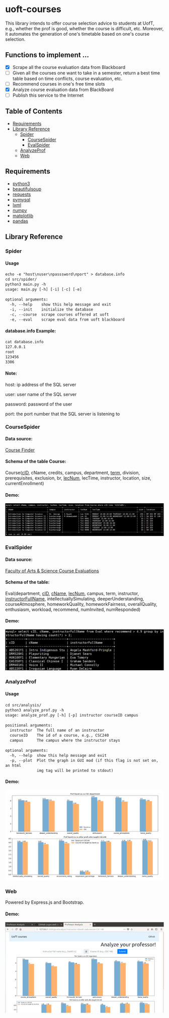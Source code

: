 # uoft-courses

This library intends to offer course selection advice to students at UofT, e.g., whether the prof is good, whether the course is difficult, etc. Moreover, it automates the generation of one's timetable based on one's course selection.

## Functions to implement ...
  - [x] Scrape all the course evaluation data from Blackboard
  - [ ] Given all the courses one want to take in a semester, return a best time table based on time conflicts, course evaluation, etc.
  - [ ] Recommend courses in one's free time slots
  - [x] Analyze course evaluation data from BlackBoard
  - [ ] Publish this service to the Internet

## Table of Contents
- [Requirements](#requirements)
- [Library Reference](#library-reference)
	- [Spider](#spider)
		- [CourseSpider](#coursespider)
		- [EvalSpider](#evalspider)
	- [AnalyzeProf](#analyzeprof)
	- [Web](#web)

## Requirements
 - [python3](https://www.python.org/downloads/release/python-352/)
 - [beautifulsoup](https://www.crummy.com/software/BeautifulSoup/bs4/doc/#installing-beautiful-soup)
 - [requests](http://docs.python-requests.org/en/master/user/install/)
 - [pymysql](https://github.com/PyMySQL/PyMySQL)
 - [lxml](http://lxml.de/index.html#download)
 - [numpy](https://www.scipy.org/scipylib/download.html)
 - [matplotlib](https://matplotlib.org/users/installing.html)
 - [pandas](https://pandas.pydata.org/getpandas.html)

## Library Reference

### Spider

#### Usage
```shell
echo -e "host\nuser\npasssword\nport" > database.info
cd src/spider/
python3 main.py -h
usage: main.py [-h] [-i] [-c] [-e]

optional arguments:
  -h, --help    show this help message and exit
  -i, --init    initialize the database
  -c, --course  scrape courses offered at uoft
  -e, --eval    scrape eval data from uoft blackboard
```

#### database.info Example:
```shell
cat database.info
127.0.0.1
root
123456
3306
```

#### Note:
host: ip address of the SQL server

user: user name of the SQL server

password: password of the user 

port: the port number that the SQL server is listening to

### CourseSpider

#### Data source:
[Course Finder](http://coursefinder.utoronto.ca)

#### Schema of the table Course:
Course(<u>cID</u>, cName, credits, campus, department, <u>term</u>, division, prerequisites, exclusion, br, <u>lecNum</u>, lecTime, instructor, location, size, currentEnrollment)

#### Demo:
![courseTable](https://github.com/Walden-Shen/uoft-courses/blob/master/examples/images/course_table_example.png?raw=true)

### EvalSpider

#### Data source:
[Faculty of Arts & Science Course Evaluations](https://course-evals.utoronto.ca/BPI/fbview.aspx?blockid=seipDRPeug8Eu)

#### Schema of the table:
Eval(department, <u>cID</u>, <u>cName</u>, <u>lecNum</u>, campus, term, instructor, <u>instructorFullName</u>, intellectuallySimulating, deeperUnderstanding, courseAtmosphere, homeworkQuality, homeworkFairness, overallQuality, enthusiasm, workload, recommend, numInvited, numResponded)

#### Demo:
![evalTable](https://github.com/Walden-Shen/uoft-courses/blob/master/examples/images/eval_table_example.png?raw=true)

### AnalyzeProf

#### Usage

```shell
cd src/analysis/
python3 analyze_prof.py -h
usage: analyze_prof.py [-h] [-p] instructor courseID campus

positional arguments:
  instructor  The full name of an instructor
  courseID    The id of a course, e.g., CSC240
  campus	  The campus where the instructor stays

optional arguments:
  -h, --help  show this help message and exit
  -p, --plot  Plot the graph in GUI mod (if this flag is not set on, an html 
		      img tag will be printed to stdout)
```
#### Demo:

![profAnalyze](https://github.com/Walden-Shen/uoft-courses/blob/master/examples/images/prof_analyze_example.png?raw=true)

### Web

Powered by Express.js and Bootstrap.

#### Demo:

![webAnalysis](https://github.com/Walden-Shen/uoft-courses/blob/master/examples/images/web_analysis_example.png?raw=true)
